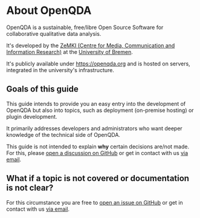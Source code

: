 # About OpenQDA

OpenQDA is a sustainable, free/libre Open Source Software for collaborative qualitative data analysis.

It's developed by the [ZeMKI (Centre for Media, Communication and Information Research)](https://zemki.uni-bremen.de/)
at the [University of Bremen](https://www.uni-bremen.de/).

It's publicly available under https://openqda.org and is hosted on servers,
integrated in the university's infrastructure.

## Goals of this guide

This guide intends to provide you an easy entry into the development of OpenQDA
but also into topics, such as deployment (on-premise hosting) or plugin development.

It primarily addresses developers and administrators who want deeper knowledge
of the technical side of OpenQDA.

This guide is not intended to explain **why** certain decisions are/not made.
For this, please [open a discussion on GitHub](https://github.com/orgs/openqda/discussions)
or get in contact with us [via email](mailto:openqda@uni-bremen.de).

## What if a topic is not covered or documentation is not clear?

For this circumstance you are free to [open an issue on GitHub](https://github.com/openqda/openqda/issues/new?template=docs.md)
or get in contact with us [via email](mailto:openqda@uni-bremen.de).


